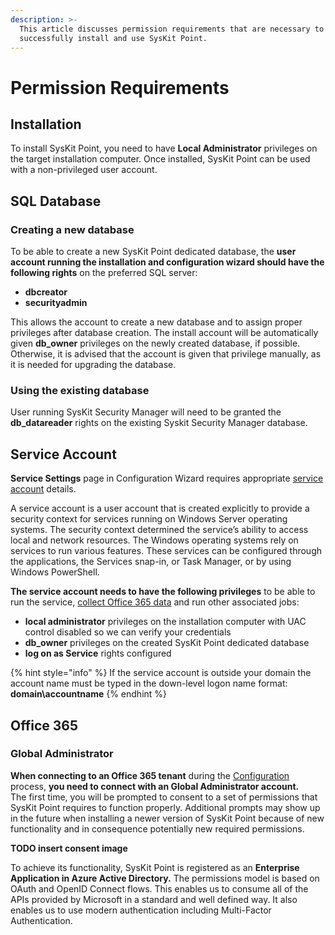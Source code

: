 ```yaml
---
description: >-
  This article discusses permission requirements that are necessary to
  successfully install and use SysKit Point.
---
```


# Permission Requirements

## Installation

To install SysKit Point, you need to have **Local Administrator** privileges on the target installation computer. Once installed, SysKit Point can be used with a non-privileged user account.

## SQL Database

### Creating a new database

To be able to create a new SysKit Point dedicated database, the **user account running the installation and configuration wizard should have the following rights** on the preferred SQL server:

* **dbcreator** 
* **securityadmin**

This allows the account to create a new database and to assign proper privileges after database creation. The install account will be automatically given **db\_owner** privileges on the newly created database, if possible. Otherwise, it is advised that the account is given that privilege manually, as it is needed for upgrading the database.

### Using the existing database

User running SysKit Security Manager will need to be granted the **db\_datareader** rights on the existing Syskit Security Manager database.

## Service Account

**Service Settings** page in Configuration Wizard requires appropriate [service account](https://docs.microsoft.com/en-us/windows/security/identity-protection/access-control/service-accounts) details.

A service account is a user account that is created explicitly to provide a security context for services running on Windows Server operating systems. The security context determined the service’s ability to access local and network resources. The Windows operating systems rely on services to run various features. These services can be configured through the applications, the Services snap-in, or Task Manager, or by using Windows PowerShell.

**The service account needs to have the following privileges** to be able to run the service, [collect Office 365 data](../how-to/collect-office-365-data.md) and run other associated jobs:

* **local administrator** privileges on the installation computer with UAC control disabled so we can verify your credentials
* **db\_owner** privileges on the created SysKit Point dedicated database
* **log on as Service** rights configured

{% hint style="info" %}
If the service account is outside your domain the account name must be typed in the down-level logon name format: **domain\accountname**
{% endhint %}

## Office 365

### Global Administrator

**When connecting to an Office 365 tenant** during the [Configuration](../installation-and-configuration/configure-syskit-point.md#connect-to-office-365) process, **you need to connect with an Global Administrator account.**   
The first time, you will be prompted to consent to a set of permissions that SysKit Point requires to function properly. Additional prompts may show up in the future when installing a newer version of SysKit Point because of new functionality and in consequence potentially new required permissions.

**TODO insert consent image**

To achieve its functionality, SysKit Point is registered as an **Enterprise Application in Azure Active Directory.** The permissions model is based on OAuth and OpenID Connect flows. This enables us to consume all of the APIs provided by Microsoft in a standard and well defined way. It also enables us to use modern authentication including Multi-Factor Authentication.

